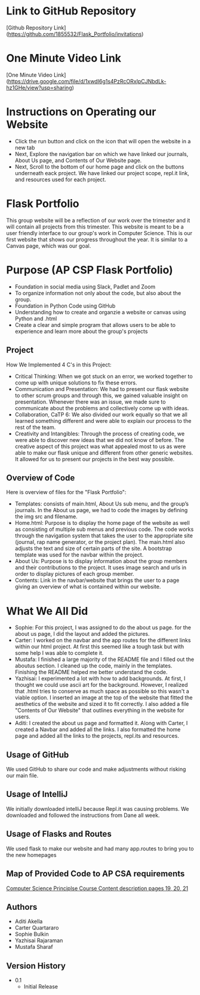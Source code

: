 # Link to GitHub Repository
[Github Repository Link] (https://github.com/1855532/Flask_Portfolio/invitations)
# One Minute Video Link
[One Minute Video Link] (https://drive.google.com/file/d/1xwdI6g1s4PzRcORxIpCJNbdLk-hz1GHe/view?usp=sharing)
# Instructions on Operating our Website
* Click the run button and click on the icon that will open the website in a new tab
* Next, Explore the navigation bar on which we have linked our journals, About Us page, and Contents of Our Website page.
* Next, Scroll to the bottom of our home page and click on the buttons underneath eack project. We have linked our project scope, repl.it link, and resources used for each project.

# Flask Portfolio
 This group website will be a reflection of our work over the trimester and it will contain all projects from this trimester. This website is meant to be a user friendly interface to our group's work in Computer Science. This is our first website that shows our progress throughout the year. It is similar to a Canvas page, which was our goal.


# Purpose (AP CSP Flask Portfolio)
* Foundation in social media using Slack, Padlet and Zoom
* To organize information not only about the code, but also about the group. 
* Foundation in Python Code using GitHub
* Understanding how to create and organzie a website or canvas using Python and .html
* Create a clear and simple program that allows users to be able to experience and learn more about the group's projects 



## Project 
How We Implemented 4 C's in this Project: 
* Critical Thinking: When we got stuck on an error, we worked together to come up with unique solutions to fix these errors.
* Communication and Presentation: We had to present our flask website to other scrum groups and through this, we gained valuable insight on presentation. Whenever there was an issue, we made sure to communicate about the problems and collectively come up with ideas.
* Collaboration, CaTP 6:  We also divided our work equally so that we all learned something different and were able to explain our process to the rest of the team.
* Creativity and Intangibles: Through the process of creating code, we were able to discover new ideas that we did not know of before. The creative aspect of this project was what appealed most to us as were able to make our flask unique and different from other generic websites. It allowed for us to present our projects in the best way possible.



## Overview of Code
Here is overview of files for the "Flask Portfolio":
* Templates: consists of main.html, About Us sub menu, and the group’s journals. In the About us page, we had to code the images by defining the img src and filename. 
* Home.html: Purpose is to display the home page of the website as well as consisting of multiple sub menus and previous code. The code works through the navigation system that takes the user to the appropriate site (journal, rap name generator, or the project plan). The main.html also adjusts the text and size of certain parts of the site. A bootstrap template was used for the navbar within the project.
* About Us: Purpose is to display information about the group members and their contributions to the project. It uses image search and urls in order to display pictures of each group member. 
* Contents: Link in the navbar/website that brings the user to a page giving an overview of what is contained within our website.

# What We All Did
* Sophie: For this project, I was assigned to do the about us page. for the about us page, I did the layout and added the pictures. 
* Carter: I worked on the navbar and the app routes for the different links within our html project. At first this seemed like a tough task but with some help I was able to complete it.
* Mustafa: I finished a large majority of the README file and I filled out the aboutus section. I cleaned up the code, mainly in the templates. Finishing the README helped me better understand the code.
* Yazhisai: I experimented a lot with how to add backgrounds. At first, I thought we could use ascii art for the background. However, I realized that .html tries to conserve as much space as possible so this wasn't a viable option. I inserted an image at the top of the website that fitted the aesthetics of the website and sized it to fit correctly. I also added a file "Contents of Our Website" that outlines everything in the website for users.
* Aditi: I created the about us page and formatted it. Along with Carter, I created a Navbar and added all the links. I also formatted the home page and added all the links to the projects, repl.its and resources.
 
##  Usage of GitHub
We used GitHub to share our code and make adjustments without risking our main file. 
## Usage of IntelliJ
We initially downloaded intelliJ because Repl.it was causing problems. We downloaded and followed the instructions from Dane all week.
## Usage of Flasks and Routes
We used flask to make our website and had many app.routes to bring you to the new homepages

## Map of Provided Code to AP CSA requirements
[Computer Science Principlse Course Content description pages 19, 20, 21](https://apcentral.collegeboard.org/pdf/ap-computer-science-a-course-and-exam-description.pdf?course=ap-computer-science-a)


## Authors
* Aditi Akella
* Carter Quartararo
* Sophie Bulkin
* Yazhisai Rajaraman
* Mustafa Sharaf

## Version History
* 0.1
    * Initial Release
